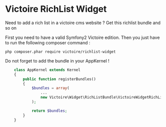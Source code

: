 Victoire RichList Widget
============

Need to add a rich list in a victoire cms website ?
Get this richlist bundle and so on

First you need to have a valid Symfony2 Victoire edition.
Then you just have to run the following composer command :

    php composer.phar require victoire/richlist-widget

Do not forget to add the bundle in your AppKernel !

```php
    class AppKernel extends Kernel
    {
        public function registerBundles()
        {
            $bundles = array(
                ...
                new Victoire\Widget\RichListBundle\VictoireWidgetRichListBundle(),
            );

            return $bundles;
        }
    }
```
